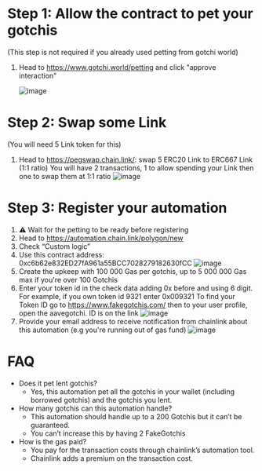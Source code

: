 # Step 1: Allow the contract to pet your gotchis
(This step is not required if you already used petting from gotchi world)
1. Head to https://www.gotchi.world/petting and click "approve interaction"

    ![image](https://user-images.githubusercontent.com/82118439/210274928-82410477-2ed8-4871-8007-69d18dfaab72.png)

# Step 2: Swap some Link
(You will need 5 Link token for this)
1. Head to https://pegswap.chain.link/: swap 5 ERC20 Link to ERC667 Link (1:1 ratio)
    You will have 2 transactions, 1 to allow spending your Link then one to swap them at 1:1 ratio
    ![image](https://user-images.githubusercontent.com/82118439/210274951-612f3b42-7fcb-4d7f-ad8c-ded979504dde.png)

# Step 3: Register your automation
1. ⚠️ Wait for the petting to be ready before registering
2. Head to https://automation.chain.link/polygon/new
3. Check “Custom logic”
4. Use this contract address: 0xc6b62e832ED27fA961a55BCC7028279182630fCC
    ![image](https://user-images.githubusercontent.com/82118439/210273354-ba2c4cfc-9ec1-4137-acdd-0de8a74065bb.png)
5. Create the upkeep with 100 000 Gas per gotchis, up to 5 000 000 Gas max if you're over 100 Gotchis
6. Enter your token id in the check data adding 0x before and using 6 digit. For example, if you own token id 9321 enter 0x009321
    To find your Token ID go to https://www.fakegotchis.com/ then to your user profile, open the aavegotchi. ID is on the link
    ![image](https://user-images.githubusercontent.com/82118439/210253612-8089274e-43e3-40df-bbb2-14e48c601c43.png)
7. Provide your email address to receive notification from chainlink about this automation (e.g you're running out of gas fund)
    ![image](https://user-images.githubusercontent.com/82118439/210273964-4bbfd2c0-5013-454a-8c52-d89d7ce4bccb.png)


# FAQ

- Does it pet lent gotchis?
    - Yes, this automation pet all the gotchis in your wallet (including borrowed gotchis) and the gotchis you lent.
- How many gotchis can this automation handle?
    - This automation should handle up to a 200 Gotchis but it can’t be guaranteed.
    - You can’t increase this by having 2 FakeGotchis
- How is the gas paid?
    - You pay for the transaction costs through chainlink’s automation tool.
    - Chainlink adds a premium on the transaction cost.
